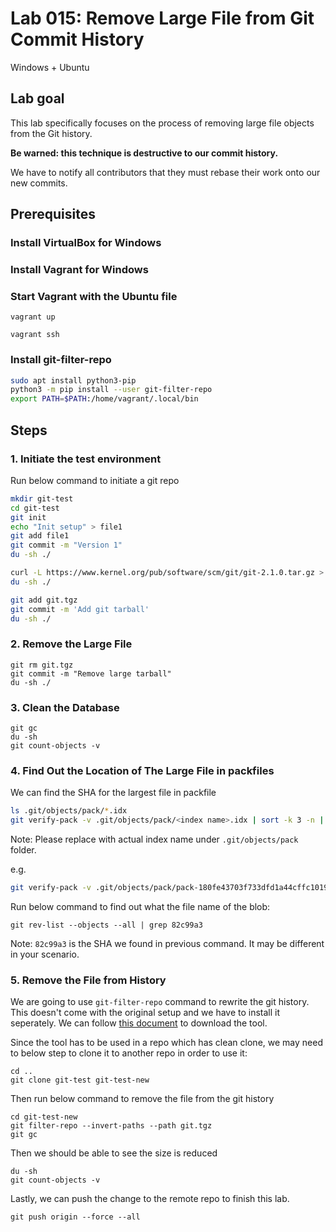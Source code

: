 # Lab 015: Remove Large File from Git Commit History

Windows + Ubuntu

## Lab goal

This lab specifically focuses on the process of removing large file objects from the Git history.

**Be warned: this technique is destructive to our commit history.**

We have to notify all contributors that they must rebase their work onto our new commits.

## Prerequisites

### Install VirtualBox for Windows

### Install Vagrant for Windows

### Start Vagrant with the Ubuntu file

```dos
vagrant up

vagrant ssh
```

### Install git-filter-repo

<!--
<https://github.com/newren/git-filter-repo>

<https://github.com/briansu2004/git-filter-repo/blob/main/INSTALL.md>

<https://github.com/briansu2004/git-filter-repo/blob/main/git-filter-repo>

<https://raw.githubusercontent.com/newren/git-filter-repo/main/git-filter-repo>
-->

```bash
sudo apt install python3-pip
python3 -m pip install --user git-filter-repo
export PATH=$PATH:/home/vagrant/.local/bin
```

## Steps

### 1. **Initiate** the test environment

Run below command to initiate a git repo

```bash
mkdir git-test
cd git-test
git init
echo "Init setup" > file1
git add file1
git commit -m "Version 1"
du -sh ./

curl -L https://www.kernel.org/pub/software/scm/git/git-2.1.0.tar.gz > git.tgz
du -sh ./

git add git.tgz
git commit -m 'Add git tarball'
du -sh ./
```

<!--
```bash
...
```
-->

### 2. **Remove** the Large File

```dos
git rm git.tgz
git commit -m "Remove large tarball"
du -sh ./
```

### 3. Clean the Database

```dos
git gc
du -sh
git count-objects -v
```

<!--
```bash
...
```
-->

### 4. **Find** Out the Location of The Large File in packfiles

We can find the SHA for the largest file in packfile

```bash
ls .git/objects/pack/*.idx
git verify-pack -v .git/objects/pack/<index name>.idx | sort -k 3 -n | tail -3
```

Note: Please replace **<index name>** with actual index name under `.git/objects/pack` folder.

e.g.

```bash
git verify-pack -v .git/objects/pack/pack-180fe43703f733dfd1a44cffc10190f35a141f90.idx | sort -k 3 -n | tail -3
```

<!--
```bash
...
```
-->

Run below command to find out what the file name of the blob:

```dos
git rev-list --objects --all | grep 82c99a3
```

<!--
```bash
...
```
-->

Note: `82c99a3` is the SHA we found in previous command. It may be different in your scenario.

### 5. **Remove** the File from History

We are going to use `git-filter-repo` command to rewrite the git history. This doesn't come with the original setup and we have to install it seperately. We can follow [this document](https://github.com/newren/git-filter-repo/blob/main/INSTALL.md) to download the tool.

Since the tool has to be used in a repo which has clean clone, we may need to below step to clone it to another repo in order to use it:

```dos
cd ..
git clone git-test git-test-new
```

<!--
```bash
...
```
-->

Then run below command to remove the file from the git history

```dos
cd git-test-new
git filter-repo --invert-paths --path git.tgz
git gc
```

<!--
```bash
...
```
-->

Then we should be able to see the size is reduced

```dos
du -sh
git count-objects -v
```

<!--
```bash
...
```
-->

Lastly, we can push the change to the remote repo to finish this lab.

```dos
git push origin --force --all
```

<!--
```bash
...
```
-->
